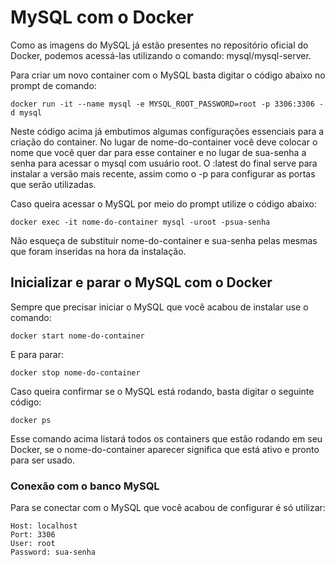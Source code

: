 # MySQL com o Docker
Como as imagens do MySQL já estão presentes no repositório oficial do Docker, podemos acessá-las utilizando o comando: mysql/mysql-server.

Para criar um novo container com o MySQL basta digitar o código abaixo no prompt de comando:

```
docker run -it --name mysql -e MYSQL_ROOT_PASSWORD=root -p 3306:3306 -d mysql
```

Neste código acima já embutimos algumas configurações essenciais para a criação do container. No lugar de nome-do-container você deve colocar o nome que você quer dar para esse container e no lugar de sua-senha a senha para acessar o mysql com usuário root. O :latest do final serve para instalar a versão mais recente, assim como o -p para configurar as portas que serão utilizadas.

Caso queira acessar o MySQL por meio do prompt utilize o código abaixo:

```
docker exec -it nome-do-container mysql -uroot -psua-senha
```
Não esqueça de substituir nome-do-container e sua-senha pelas mesmas que foram inseridas na hora da instalação.

## Inicializar e parar o MySQL com o Docker
Sempre que precisar iniciar o MySQL que você acabou de instalar use o comando:
```
docker start nome-do-container
```
E para parar:
```
docker stop nome-do-container
```

Caso queira confirmar se o MySQL está rodando, basta digitar o seguinte código:
```
docker ps
```

Esse comando acima listará todos os containers que estão rodando em seu Docker, se o nome-do-container aparecer significa que está ativo e pronto para ser usado.

### Conexão com o banco MySQL
Para se conectar com o MySQL que você acabou de configurar é só utilizar:

```
Host: localhost
Port: 3306
User: root
Password: sua-senha
```
